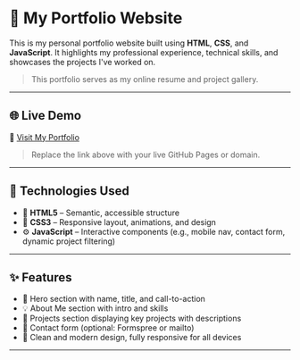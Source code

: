 # 💼 My Portfolio Website

This is my personal portfolio website built using **HTML**, **CSS**, and **JavaScript**. It highlights my professional experience, technical skills, and showcases the projects I've worked on.

> This portfolio serves as my online resume and project gallery.

---

## 🌐 Live Demo

🔗 [Visit My Portfolio](https://dev-ali-raza.github.io/my-portfolio/)

> Replace the link above with your live GitHub Pages or domain.

---

## 🧰 Technologies Used

- 🧱 **HTML5** – Semantic, accessible structure
- 🎨 **CSS3** – Responsive layout, animations, and design
- ⚙️ **JavaScript** – Interactive components (e.g., mobile nav, contact form, dynamic project filtering)

---

## ✨ Features

- 🎯 Hero section with name, title, and call-to-action
- 💡 About Me section with intro and skills
- 💼 Projects section displaying key projects with descriptions
- 📩 Contact form (optional: Formspree or mailto)
- 🌙 Clean and modern design, fully responsive for all devices

---
